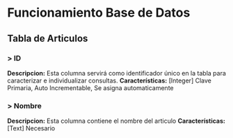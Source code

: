 # Funcionamiento Base de Datos

## Tabla de Articulos
### > ID

**Descripcion:** Esta columna servirá como identificador único en la tabla para caracterizar e individualizar consultas. 
**Características:** [Integer] Clave Primaria, Auto Incrementable, Se asigna automaticamente


### > Nombre

**Descripcion:** Esta columna contiene el nombre del articulo
**Características:** [Text] Necesario
